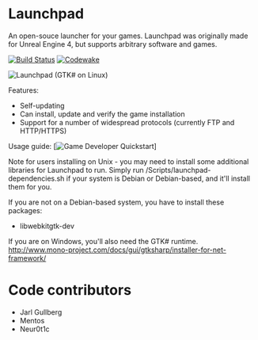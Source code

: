 Launchpad
=========

An open-souce launcher for your games.
Launchpad was originally made for Unreal Engine 4, but supports arbitrary software and games. 

[![Build Status](https://travis-ci.org/Nihlus/Launchpad.svg?branch=master)](https://travis-ci.org/Nihlus/Launchpad)
[![Codewake](https://www.codewake.com/badges/codewake2.svg)](https://www.codewake.com/p/launchpad)

![Launchpad (GTK# on Linux)](https://i.imgur.com/Xq1mtRl.png "Launchpad (GTK# on Linux)")

Features:

* Self-updating
* Can install, update and verify the game installation
* Support for a number of widespread protocols (currently FTP and HTTP/HTTPS)

Usage guide: [![Game Developer Quickstart](https://github.com/Nihlus/Launchpad/wiki/Game-Developer-Quickstart)]

Note for users installing on Unix - you may need to install some additional libraries for Launchpad to run.
Simply run /Scripts/launchpad-dependencies.sh if your system is Debian or Debian-based, and it'll install them for you.

If you are not on a Debian-based system, you have to install these packages:
* libwebkitgtk-dev

If you are on Windows, you'll also need the GTK# runtime.
http://www.mono-project.com/docs/gui/gtksharp/installer-for-net-framework/

# Code contributors
* Jarl Gullberg
* Mentos
* Neur0t1c
